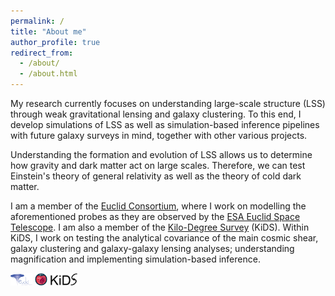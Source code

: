 ```yaml
---
permalink: /
title: "About me"
author_profile: true
redirect_from: 
  - /about/
  - /about.html
---
```


My research currently focuses on understanding large-scale structure (LSS) through weak gravitational lensing and galaxy clustering. To this end, I develop simulations of LSS as well as simulation-based inference pipelines with future galaxy surveys in mind, together with other various projects.

Understanding the formation and evolution of LSS allows us to determine how gravity and dark matter act on large scales. Therefore, we can test Einstein's theory of general relativity as well as the theory of cold dark matter.

I am a member of the [Euclid Consortium](https://www.euclid-ec.org/), where I work on modelling the aforementioned probes as they are observed by the [ESA Euclid Space Telescope](https://www.cosmos.esa.int/web/euclid). I am also a member of the [Kilo-Degree Survey](https://kids.strw.leidenuniv.nl/) (KiDS). Within KiDS, I work on testing the analytical covariance of the main cosmic shear, galaxy clustering and galaxy-galaxy lensing analyses; understanding magnification and implementing simulation-based inference.



<img src="/images/Euclid_consortium_logo.png" alt="Euclid Consortium" height="20"> <img src="/images/Euclid_logo_pillars.png" alt="ESA Euclid Space Telescope" height="20"> <img src="/images/KiDS_logo.jpg" alt="ESO Kilo-Degree Survey" height="20">
